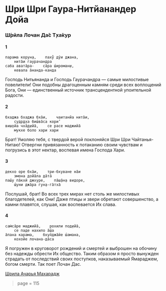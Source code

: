 # Шри Шри Гаура-Нитйанандер Дойа

### Ш́рӣла Лочан Да̄с Т̣ха̄кур

#### 1

    парама корун̣а,    паху̐ дӯи джана,
        нита̄и гаурачандра
    саба авата̄ра-    са̄ра ш́ироман̣и,
        кевала а̄нанда-канда

Господь Нитьянанда и Господь Гаурачандра — самые милостивые повелители! Они подобны драгоценным камням среди всех воплощений Бога, Они — единственный источник трансцендентной упоительной радости.

#### 2

    бхаджа бхаджа бха̄и,    чаитанйа нита̄и,
        судр̣д̣ха биш́ва̄са кори’
    виш̣ойа чха̄д̣ийа̄,    се расе маджийа̄
        мукхе боло хари хари

Брат! Умоляю тебя, с твердой верой поклоняйся Шри Шри Чайтанья-Нитаю! Отвергни привязанность к потаканию своим чувствам и погрузись в этот нектар, воспевая имена Господа Хари.

#### 3

    декхо оре бха̄и,    три-бхуване на̄и
        эмона дойа̄ла да̄та̄
    паш́у па̄кхӣ джхуре,    па̄ш̣а̄н̣а видоре,
        ш́уни джа̄ра гун̣а-га̄тха̄

Послушай, брат! Во всех трех мирах нет столь же милостивых благодетелей, как Они! Даже птицы и звери обретают совершенство, а камни плавятся, слушая, как воспевается Их слава.

#### 4

    сам̇са̄ре маджийа̄,    рохили под̣ийа̄,
        се паде нахило а̄ш́а
    а̄пана карама,    бхун̃джа̄йе ш́амана,
        кохойе лочана-да̄са

Я погружен в круговорот рождений и смертей и выброшен на обочину без надежды обрести Их общество. Таким образом я просто вынужден страдать от последствий своих поступков, наказываемый Ямараджем, богом смерти. Так поет Лочан Дас.


[Шрила Ачарья Махарадж](https://soundcloud.com/bharatimaharaj/acharya-maharaj-paramakaruna)

> page = 115